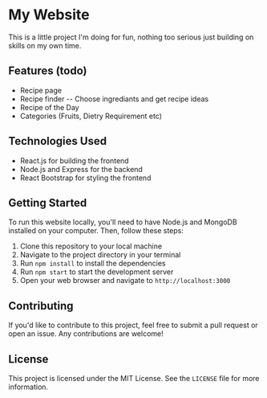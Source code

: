 # My Website

This is a little project I'm doing for fun, nothing too serious just building on skills on my own time.

## Features (todo)

- Recipe page
- Recipe finder -- Choose ingrediants and get recipe ideas
- Recipe of the Day
- Categories (Fruits, Dietry Requirement etc)

## Technologies Used

- React.js for building the frontend
- Node.js and Express for the backend
- React Bootstrap for styling the frontend

## Getting Started

To run this website locally, you'll need to have Node.js and MongoDB installed on your computer. Then, follow these steps:

1. Clone this repository to your local machine
2. Navigate to the project directory in your terminal
3. Run `npm install` to install the dependencies
4. Run `npm start` to start the development server
5. Open your web browser and navigate to `http://localhost:3000`

## Contributing

If you'd like to contribute to this project, feel free to submit a pull request or open an issue. Any contributions are welcome!

## License

This project is licensed under the MIT License. See the `LICENSE` file for more information.